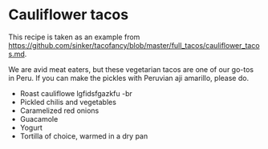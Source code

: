 

# Cauliflower tacos

This recipe is taken as an example from https://github.com/sinker/tacofancy/blob/master/full_tacos/cauliflower_tacos.md.

We are avid meat eaters, but these vegetarian tacos are one of our go-tos in
Peru. If you can make the pickles with Peruvian aji amarillo, please do.

- Roast cauliflowe
lgfidsfgazkfu
-br
- Pickled chilis and vegetables
- Caramelized red onions
- Guacamole
- Yogurt
- Tortilla of choice, warmed in a dry pan
